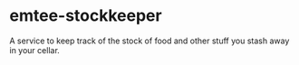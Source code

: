 # emtee-stockkeeper
A service to keep track of the stock of food and other stuff you stash away in your cellar.
